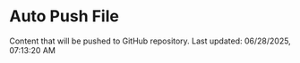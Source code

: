 # Auto Push File

Content that will be pushed to GitHub repository.
Last updated: 06/28/2025, 07:13:20 AM